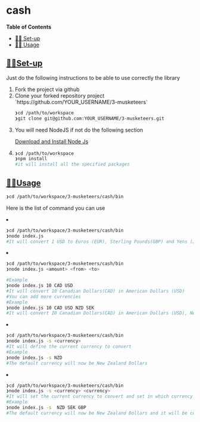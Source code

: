 # cash
**Table of Contents**

- [👩‍💻 Set-up](#set-up)
- [🏃‍♀️ Usage](#usage)



## [👩‍💻Set-up](#set-up)

Just do the following instructions to be able to use correctly the library

<ol>
<li>
Fork the project via github
</li>

<li>Clone your forked repository project `https://github.com/YOUR_USERNAME/3-musketeers`

```sh
❯cd /path/to/workspace
❯git clone git@github.com:YOUR_USERNAME/3-musketeers.git
```
</li>	
<li>
You will need NodeJS if not do the following section

[Download and Install Node Js](https://nodejs.org/en/download/)
</li>
<li>

```sh
❯cd /path/to/workspace
❯npm install 
#it will install all the specified packages
```

</li>
</ol>

## [🏃‍♀️Usage](#usage)



```sh
❯cd /path/to/workspace/3-musketeers/cash/bin
```
Here is the list of command you can use
<li>

```sh
❯cd /path/to/workspace/3-musketeers/cash/bin
❯node index.js
#It will convert 1 USD to Euros (EUR), Sterling Pounds(GBP) and Yens (JPY) by default)
```
</li>
<li>

```sh
❯cd /path/to/workspace/3-musketeers/cash/bin
❯node index.js <amount> <from> <to> 

#Example
❯node index.js 10 CAD USD
#It will convert 10 Canadian Dollars(CAD) in American Dollars (USD)
#You can add more currencies
#Example
❯node index.js 10 CAD USD NZD SEK
#It will convert 10 Canadian Dollars(CAD) in American Dollars (USD), New Zealand Dollars (NZD) and Swedish Krona (SEK)
```
</li>
<li>

```sh
❯cd /path/to/workspace/3-musketeers/cash/bin
❯node index.js -s <currency>
#It will define the current currency to convert
#Example
❯node index.js -s NZD
#The default currency will now be New Zealand Dollars
```
</li>
<li>

```sh
❯cd /path/to/workspace/3-musketeers/cash/bin
❯node index.js -s <currency> <currency> 
#It will set the current currency to convert and set in which currency it will be converted
#Example
❯node index.js -s  NZD SEK GBP
#The default currency will now be New Zealand Dollars and it will be converted in Swedish Krona (SEK) and Sterling Pounds(GBP)
```
</li>

